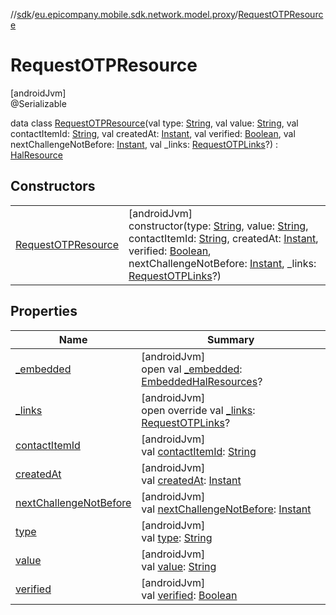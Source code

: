//[sdk](../../../index.md)/[eu.epicompany.mobile.sdk.network.model.proxy](../index.md)/[RequestOTPResource](index.md)

# RequestOTPResource

[androidJvm]\
@Serializable

data class [RequestOTPResource](index.md)(val type: [String](https://kotlinlang.org/api/latest/jvm/stdlib/kotlin/-string/index.html), val value: [String](https://kotlinlang.org/api/latest/jvm/stdlib/kotlin/-string/index.html), val contactItemId: [String](https://kotlinlang.org/api/latest/jvm/stdlib/kotlin/-string/index.html), val createdAt: [Instant](https://developer.android.com/reference/kotlin/java/time/Instant.html), val verified: [Boolean](https://kotlinlang.org/api/latest/jvm/stdlib/kotlin/-boolean/index.html), val nextChallengeNotBefore: [Instant](https://developer.android.com/reference/kotlin/java/time/Instant.html), val _links: [RequestOTPLinks](../-request-o-t-p-links/index.md)?) : [HalResource](../../eu.epicompany.mobile.android.data.network.model.hypermedia/-hal-resource/index.md)

## Constructors

| | |
|---|---|
| [RequestOTPResource](-request-o-t-p-resource.md) | [androidJvm]<br>constructor(type: [String](https://kotlinlang.org/api/latest/jvm/stdlib/kotlin/-string/index.html), value: [String](https://kotlinlang.org/api/latest/jvm/stdlib/kotlin/-string/index.html), contactItemId: [String](https://kotlinlang.org/api/latest/jvm/stdlib/kotlin/-string/index.html), createdAt: [Instant](https://developer.android.com/reference/kotlin/java/time/Instant.html), verified: [Boolean](https://kotlinlang.org/api/latest/jvm/stdlib/kotlin/-boolean/index.html), nextChallengeNotBefore: [Instant](https://developer.android.com/reference/kotlin/java/time/Instant.html), _links: [RequestOTPLinks](../-request-o-t-p-links/index.md)?) |

## Properties

| Name | Summary |
|---|---|
| [_embedded](../../eu.epicompany.mobile.android.data.network.model.hypermedia/-hal-resource/_embedded.md) | [androidJvm]<br>open val [_embedded](../../eu.epicompany.mobile.android.data.network.model.hypermedia/-hal-resource/_embedded.md): [EmbeddedHalResources](../../eu.epicompany.mobile.android.data.network.model.hypermedia/-embedded-hal-resources/index.md)? |
| [_links](_links.md) | [androidJvm]<br>open override val [_links](_links.md): [RequestOTPLinks](../-request-o-t-p-links/index.md)? |
| [contactItemId](contact-item-id.md) | [androidJvm]<br>val [contactItemId](contact-item-id.md): [String](https://kotlinlang.org/api/latest/jvm/stdlib/kotlin/-string/index.html) |
| [createdAt](created-at.md) | [androidJvm]<br>val [createdAt](created-at.md): [Instant](https://developer.android.com/reference/kotlin/java/time/Instant.html) |
| [nextChallengeNotBefore](next-challenge-not-before.md) | [androidJvm]<br>val [nextChallengeNotBefore](next-challenge-not-before.md): [Instant](https://developer.android.com/reference/kotlin/java/time/Instant.html) |
| [type](type.md) | [androidJvm]<br>val [type](type.md): [String](https://kotlinlang.org/api/latest/jvm/stdlib/kotlin/-string/index.html) |
| [value](value.md) | [androidJvm]<br>val [value](value.md): [String](https://kotlinlang.org/api/latest/jvm/stdlib/kotlin/-string/index.html) |
| [verified](verified.md) | [androidJvm]<br>val [verified](verified.md): [Boolean](https://kotlinlang.org/api/latest/jvm/stdlib/kotlin/-boolean/index.html) |
